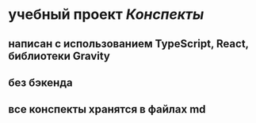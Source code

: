 # учебный проект **_Конспекты_**

## написан с использованием TypeScript, React, библиотеки Gravity

## без бэкенда

## все конспекты хранятся в файлах md
